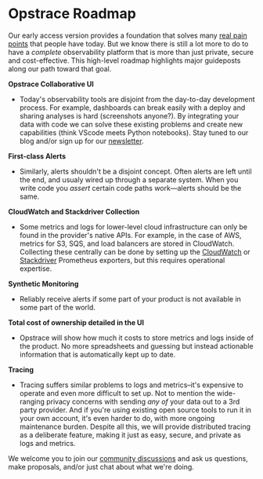 # Opstrace Roadmap

<!-- markdownlint-disable MD036 -->

Our early access version provides a foundation that solves many [real pain points](/blog/public-launch-announcement) that people have today.
But we know there is still a lot more to do to have a _complete_ observability platform that is more than just private, secure and cost-effective.
This high-level roadmap highlights major guideposts along our path toward that goal.

**Opstrace Collaborative UI**

* Today's observability tools are disjoint from the day-to-day development process.
For example, dashboards can break easily with a deploy and sharing analyses is hard (screenshots anyone?).
By integrating your data with code we can solve these existing problems and create new capabilities (think VScode meets Python notebooks).
Stay tuned to our blog and/or sign up for our [newsletter](https://opstrace.com/#newsletter).

**First-class Alerts**

* Similarly, alerts shouldn't be a disjoint concept.
Often alerts are left until the end, and usualy wired up through a separate system.
When you write code you _assert_ certain code paths work—alerts should be the same.

**CloudWatch and Stackdriver Collection**

* Some metrics and logs for lower-level cloud infrastructure can only be found in the provider's native APIs.
For example, in the case of AWS, metrics for S3, SQS, and load balancers are stored in CloudWatch.
Collecting these centrally can be done by setting up the [CloudWatch](https://github.com/prometheus/cloudwatch_exporter) or [Stackdriver](https://github.com/prometheus-community/stackdriver_exporter) Prometheus exporters, but this requires operational expertise.

**Synthetic Monitoring**

* Reliably receive alerts if some part of your product is not available in some part of the world.

**Total cost of ownership detailed in the UI**

* Opstrace will show how much it costs to store metrics and logs inside of the product.
No more spreadsheets and guessing but instead actionable information that is automatically kept up to date.

**Tracing**

* Tracing suffers similar problems to logs and metrics–it's expensive to operate and even more difficult to set up.
Not to mention the wide-ranging privacy concerns with sending _any of_ your data out to a 3rd party provider.
And if you're using existing open source tools to run it in your own account, it's even harder to do, with more ongoing maintenance burden.
Despite all this, we will provide distributed tracing as a deliberate feature, making it just as easy, secure, and private as logs and metrics.

We welcome you to join our [community discussions](https://go.opstrace.com/community) and ask us questions, make proposals, and/or just chat about what we're doing.

